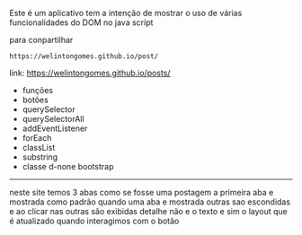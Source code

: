 Este é um aplicativo tem a intenção de mostrar o uso de várias funcionalidades do DOM no java script

para conpartilhar

    https://welintongomes.github.io/post/

link: https://welintongomes.github.io/posts/

* funções
* botões
* querySelector
* querySelectorAll
* addEventListener
* forEach
* classList
* substring
* classe d-none bootstrap
------------------------------------------------------------------------------------------  
neste site temos 3 abas como se fosse uma postagem a primeira aba e mostrada como padrão
quando uma aba e mostrada outras sao escondidas e ao clicar nas outras são exibidas
detalhe não e o texto e sim o layout que é atualizado quando interagimos com o botão

